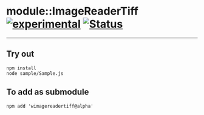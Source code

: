 
# module::ImageReaderTiff [![experimental](https://img.shields.io/badge/stability-experimental-orange.svg)](https://github.com/emersion/stability-badges#experimental) [![Status](https://github.com/Wandalen/wImageReaderTiff/workflows/Test/badge.svg)](https://github.com/Wandalen/wImageReaderTiff/actions?query=workflow%3ATest)

___

## Try out
```
npm install
node sample/Sample.js
```

## To add as submodule
```
npm add 'wimagereadertiff@alpha'
```

